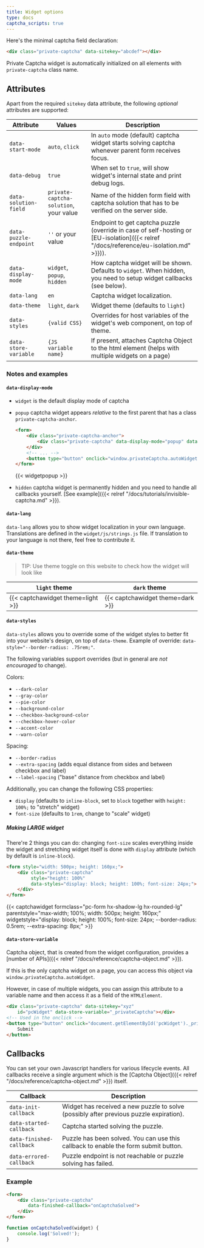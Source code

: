 ```yaml
---
title: Widget options
type: docs
captcha_scripts: true
---
```


Here's the minimal captcha field declaration:

```html {filename="index.html"}
<div class="private-captcha" data-sitekey="abcdef"></div>
```

Private Captcha widget is automatically initialized on all elements with `private-captcha` class name.

## Attributes

Apart from the required `sitekey` data attribute, the following _optional_ attributes are supported:

Attribute | Values | Description
--- | --- | ---
`data-start-mode` | `auto`, `click` | In `auto` mode (default) captcha widget starts solving captcha whenever parent form receives focus.
`data-debug` | `true` | When set to `true`, will show widget's internal state and print debug logs.
`data-solution-field` | `private-captcha-solution`, your value | Name of the hidden form field with captcha solution that has to be verified on the server side.
`data-puzzle-endpoint` | `''` or your value | Endpoint to get captcha puzzle (override in case of self-hosting or [EU-isolation]({{< relref "/docs/reference/eu-isolation.md" >}})).
`data-display-mode` | `widget`, `popup`, `hidden` | How captcha widget will be shown. Defaults to `widget`. When hidden, you need to setup widget callbacks (see below).
`data-lang` | `en` | Captcha widget localization.
`data-theme` | `light`, `dark` | Widget theme (defaults to `light`)
`data-styles` | `{valid CSS}` | Overrides for host variables of the widget's web component, on top of theme.
`data-store-variable` | `{JS variable name}` | If present, attaches Captcha Object to the html element (helps with multiple widgets on a page)

### Notes and examples

#### `data-display-mode`

- `widget` is the default display mode of captcha
- `popup` captcha widget appears _relative_ to the first parent that has a class `private-captcha-anchor`.
  ```html
  <form>
      <div class="private-captcha-anchor">
          <div class="private-captcha" data-display-mode="popup" data-sitekey="xyz"></div>
      </div>
      <!-- ... -->
      <button type="button" onclick="window.privateCaptcha.autoWidget.execute()">Click me!</button>
  </form>
  ```

  {{< widgetpopup >}}

- `hidden` captcha widget is permanently hidden and you need to handle all callbacks yourself. [See example]({{< relref "/docs/tutorials/invisible-captcha.md" >}}).

#### `data-lang`

`data-lang` allows you to show widget localization in your own language. Translations are defined in the `widget/js/strings.js` file. If translation to your language is not there, feel free to contribute it.

#### `data-theme`

> TIP: Use theme toggle on this website to check how the widget will look like

`light` theme | `dark` theme
--- | ---
{{< captchawidget theme=light >}} | {{< captchawidget theme=dark >}}

#### `data-styles`

`data-styles` allows you to override some of the widget styles to better fit into your website's design, on top of `data-theme`. Example of override: `data-style="--border-radius: .75rem;"`.

The following variables support overrides (but in general are *not encouraged* to change).

Colors:

- `--dark-color`
- `--gray-color`
- `--pie-color`
- `--background-color`
- `--checkbox-background-color`
- `--checkbox-hover-color`
- `--accent-color`
- `--warn-color`

Spacing:

- `--border-radius`
- `--extra-spacing` (adds equal distance from sides and between checkbox and label)
- `--label-spacing` ("base" distance from checkbox and label)

Additionally, you can change the following CSS properties:

- `display` (defaults to `inline-block`, set to `block` together with `height: 100%;` to "stretch" widget)
- `font-size` (defaults to `1rem`, change to "scale" widget)

##### Making LARGE widget

There're 2 things you can do: changing `font-size` scales everything inside the widget and stretching widget itself is done with `display` attribute (which by default is `inline-block`).

```html
<form style="width: 500px; height: 160px;">
    <div class="private-captcha"
         style="height: 100%"
         data-styles="display: block; height: 100%; font-size: 24px;">
    </div>
</form>
```

{{< captchawidget formclass="pc-form hx-shadow-lg hx-rounded-lg" parentstyle="max-width; 100%; width: 500px; height: 160px;" widgetstyle="display: block; height: 100%; font-size: 24px; --border-radius: 0.5rem; --extra-spacing: 8px;" >}}

#### `data-store-variable`

Captcha object, that is created from the widget configuration, provides a [number of APIs]({{< relref "/docs/reference/captcha-object.md" >}}).

If this is the only captcha widget on a page, you can access this object via `window.privateCaptcha.autoWidget`.

However, in case of multiple widgets, you can assign this attribute to a variable name and then access it as a field of the `HTMLElement`.

```html
<div class="private-captcha" data-sitekey="xyz"
    id="pcWidget" data-store-variable="_privateCaptcha"></div>
<!-- Used in the onclick -->
<button type="button" onclick="document.getElementById('pcWidget')._privateCaptcha.execute()">
    Submit
</button>
```

## Callbacks

You can set your own Javascript handlers for various lifecycle events. All callbacks receive a single argument which is the [Captcha Object]({{< relref "/docs/reference/captcha-object.md" >}}) itself.

Callback | Description
--- | ---
`data-init-callback` | Widget has received a new puzzle to solve (possibly after previous puzzle expiration).
`data-started-callback` | Captcha started solving the puzzle.
`data-finished-callback` | Puzzle has been solved. You can use this callback to enable the form submit button.
`data-errored-callback` | Puzzle endpoint is not reachable or puzzle solving has failed.

### Example

```html {filename="index.html"}
<form>
    <div class="private-captcha"
        data-finished-callback="onCaptchaSolved">
    </div>
</form>
```

```javascript {filename="script.js"}
function onCaptchaSolved(widget) {
    console.log('Solved!');
}
```